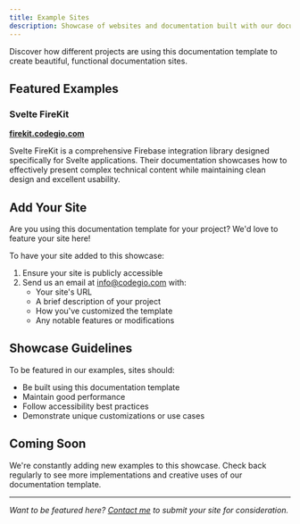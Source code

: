 ```yaml
---
title: Example Sites
description: Showcase of websites and documentation built with our documentation template
---
```


Discover how different projects are using this documentation template to create beautiful, functional documentation sites.

## Featured Examples

### Svelte FireKit

**[firekit.codegio.com](https://firekit.codegio.com/)**

Svelte FireKit is a comprehensive Firebase integration library designed specifically for Svelte applications. Their documentation showcases how to effectively present complex technical content while maintaining clean design and excellent usability.

## Add Your Site

Are you using this documentation template for your project? We'd love to feature your site here!

To have your site added to this showcase:

1. Ensure your site is publicly accessible
2. Send us an email at [info@codegio.com](mailto:info@codegio.com) with:
   - Your site's URL
   - A brief description of your project
   - How you've customized the template
   - Any notable features or modifications

## Showcase Guidelines

To be featured in our examples, sites should:

- Be built using this documentation template
- Maintain good performance
- Follow accessibility best practices
- Demonstrate unique customizations or use cases

## Coming Soon

We're constantly adding new examples to this showcase. Check back regularly to see more implementations and creative uses of our documentation template.

---

_Want to be featured here? [Contact me](mailto:info@codegio.com) to submit your site for consideration._
